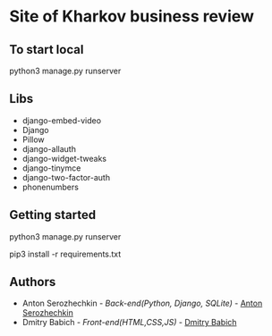# Site of Kharkov business review

## To start local

python3 manage.py runserver

## Libs

- django-embed-video
- Django
- Pillow
- django-allauth
- django-widget-tweaks
- django-tinymce
- django-two-factor-auth
- phonenumbers

## Getting started
python3 manage.py runserver
 
pip3 install -r requirements.txt

## Authors
* Anton Serozhechkin - *Back-end(Python, Django, SQLite)* - [Anton Serozhechkin](https://github.com/anton-serozhechkin)
* Dmitry Babich - *Front-end(HTML,CSS,JS)* - [Dmitry Babich](https://github.com/ApppieLV)